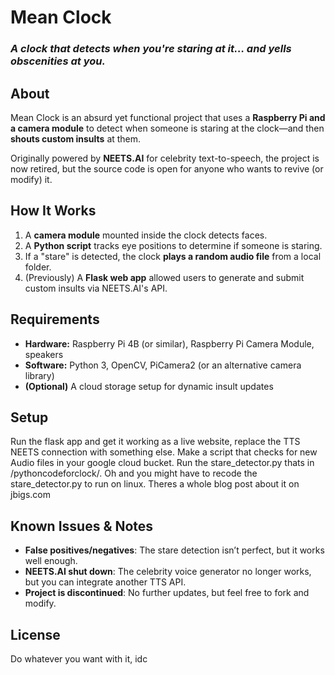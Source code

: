 # **Mean Clock**  
### *A clock that detects when you're staring at it… and yells obscenities at you.*  

## **About**  
Mean Clock is an absurd yet functional project that uses a **Raspberry Pi and a camera module** to detect when someone is staring at the clock—and then **shouts custom insults** at them.  

Originally powered by **NEETS.AI** for celebrity text-to-speech, the project is now retired, but the source code is open for anyone who wants to revive (or modify) it.  

## **How It Works**  
1. A **camera module** mounted inside the clock detects faces.  
2. A **Python script** tracks eye positions to determine if someone is staring.  
3. If a "stare" is detected, the clock **plays a random audio file** from a local folder.  
4. (Previously) A **Flask web app** allowed users to generate and submit custom insults via NEETS.AI's API.  

## **Requirements**  
- **Hardware:** Raspberry Pi 4B (or similar), Raspberry Pi Camera Module, speakers  
- **Software:** Python 3, OpenCV, PiCamera2 (or an alternative camera library)  
- **(Optional)** A cloud storage setup for dynamic insult updates  

## **Setup**  
Run the flask app and get it working as a live website, replace the TTS NEETS connection with something else. Make a script that checks for new Audio files in your google cloud bucket. Run the stare_detector.py thats in /pythoncodeforclock/. Oh and you might have to recode the stare_detector.py to run on linux. Theres a whole blog post about it on jbigs.com

## **Known Issues & Notes**  
- **False positives/negatives**: The stare detection isn’t perfect, but it works well enough.  
- **NEETS.AI shut down**: The celebrity voice generator no longer works, but you can integrate another TTS API.  
- **Project is discontinued**: No further updates, but feel free to fork and modify.  

## **License**  
Do whatever you want with it, idc
